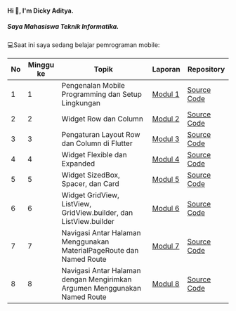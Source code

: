 #### Hi 👋, I'm Dicky Aditya. 
##### Saya Mahasiswa Teknik Informatika.

💻Saat ini saya sedang belajar pemrograman mobile:

| No  | Minggu ke | Topik  | Laporan | Repository |
| ------------ | ------------ | ------------ | ------------ | ------------ |
|  1 | 1  | Pengenalan Mobile Programming dan Setup Lingkungan  | [Modul 1](https://docs.google.com/document/d/1aVRJTNYvTpJY1oBlYQX1pxzbSQFfJ98n/edit?usp=sharing&ouid=104944616880503288967&rtpof=true&sd=true "Modul 01") | [Source Code](https://github.com/dickadty/modul1-mobile "Repository") |
|  2 | 2  | Widget Row dan Column | [Modul 2](https://docs.google.com/document/d/1bAyuU6jrKHtkA4Xj5qt7JtetDfKI22JQ/edit?usp=sharing&ouid=104944616880503288967&rtpof=true&sd=true "Modul 02")| [Source Code](https://github.com/dickadty/modul2-mobile "Repository") |
|  3 | 3  | Pengaturan Layout Row dan Column di Flutter  | [Modul 3](https://docs.google.com/document/d/1xG5zvKOgwrAXow-jxBnv22rApHQjhqTO/edit?usp=sharing&ouid=104944616880503288967&rtpof=true&sd=true "Modul 03")| [Source Code](https://github.com/dickadty/modul3-mobile "Repository") |
|  4 | 4  | Widget Flexible dan Expanded  | [Modul 4](https://docs.google.com/document/d/11raVMCJFUIHBD0Df23qXv1r68YZ6I8C1/edit?usp=sharing&ouid=104944616880503288967&rtpof=true&sd=true "Modul 04")| [Source Code](https://github.com/dickadty/modul4-mobile "Repository") |
|  5 | 5  | Widget SizedBox, Spacer, dan Card | [Modul 5](https://docs.google.com/document/d/1QASdpT6gGDft_BWNlx_1Y4iTXQ7GsmPk/edit "Modul 04")| [Source Code](https://github.com/dickadty/modul1-mobile "Repository") |
|  6 | 6 | Widget GridView, ListView, GridView.builder, dan ListView.builder | [Modul 6](https://docs.google.com/document/d/1j8j5wVyMXLeLtnSF74SYOa3dAqPa4Xtu/edit "Modul 06")| [Source Code](https://github.com/dickadty/modul6-mobile "Repository") |
|  7 | 7 | Navigasi Antar Halaman Menggunakan MaterialPageRoute dan Named Route | [Modul 7](https://docs.google.com/document/d/1ExaRt2pmO1AXdd6Nwo75Mg9bUMnXDibL/edit "Modul 07")| [Source Code](https://github.com/dickadty/modul7-mobile "Repository") |
|  8 | 8 | Navigasi Antar Halaman dengan Mengirimkan Argumen Menggunakan Named Route | [Modul 8](https://docs.google.com/document/d/1FzKULRv4WDJ8fGEO2ohCc7zm1jqMw81i/edit "Modul 08")| [Source Code](https://github.com/dickadty/modul8-mobile "Repository") |


